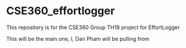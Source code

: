 # CSE360_effortlogger
This repository is for the CSE360 Group TH18 project for EffortLogger

This will be the main one, I, Dan Pham will be pulling from
